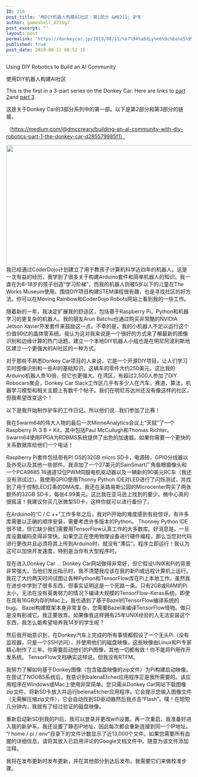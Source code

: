 ```yaml
---
ID: 218
post_title: '用DIY机器人构建AI社区：第1部分 &#8211; 驴车'
author: gameshell_d7l6g7
post_excerpt: ""
layout: post
permalink: 'https://donkeycar.jp/2019/08/11/%e7%94%a8diy%e6%9c%ba%e5%99%a8%e4%ba%ba%e6%9e%84%e5%bb%baai%e7%a4%be%e5%8c%ba%ef%bc%9a%e7%ac%ac1%e9%83%a8%e5%88%86-%e9%a9%b4%e8%bd%a6/'
published: true
post_date: 2019-08-11 08:52:15
---
```

Using DIY Robotics to Build an AI Community

使用DIY机器人构建AI社区
<p id="41ba" class="jr js be bq jt b ju jv jw jx jy jz ka kb kc kd ke" data-selectable-paragraph="">This is the first in a 3-part series on the Donkey Car. Here are links to <a class="bx dh kw kx ky kz" href="https://medium.com/@dmccreary/the-donkey-car-part-2-build-calibrate-and-generate-training-data-54265797e8c9">part 2</a>and <a class="bx dh kw kx ky kz" href="https://medium.com/@dmccreary/donkey-car-part-3-yes-you-can-learn-autonomous-driving-for-under-250-406f56fa7466">part 3</a>.</p>
这是关于Donkey Car的3部分系列中的第一部。以下是第2部分和第3部分的链接。

（https://medium.com/@dmccreary/building-an-ai-community-with-diy-robotics-part-1-the-donkey-car-d285579985f1）
<div class="kp l"><img class="lc ld gi n o gh x ge" src="https://miro.medium.com/max/700/1*Sg5cuLqFufM0IX4nZd9bMA.png" width="700" height="327" /></div>
我已经通过CoderDojo计划建立了用于教孩子计算机科学近四年的机器人。这是一次有益的经历，我学到了很多关于构建Arduino套件和简单机器人的知识。我一直在为8-18岁的孩子创造“学习阶梯”，而我的机器人则被5岁以下的儿童在The Works Museum使用。围绕DIY项目构建STEM课程很有趣，也是寻找社区的好方法。你可以在Moving Rainbow和CoderDojo Robots网站上看到我的一些工作。

随着新的一年，我决定扩展我的舒适区，包括基于Raspberry Pi，Python和机器学习的更复杂的机器人。我的朋友Arun Batchu也通过购买非常酷的NVIDIA Jetson Xavier开发套件来鼓励这一点。不幸的是，我的小机器人不足以运行这个价值90亿的晶体管系统。我认为这对我来说是一个很好的方式来了解最新的图像识别和边缘计算的热门话题。建立一个本地DIY机器人小组也是在明尼阿波利斯地区建立一个更强大的AI社区的一种方式。

对于那些不熟悉Donkey Car项目的人来说，它是一个开源DIY项目，让人们学习实时图像识别和一些AI的基础知识。这辆车的零件大约250美元。这比我的Arduino机器人贵10倍，但它也更强大。在湾区，有超过2,500人参加了DIY Robocars聚会，Donkey Car Slack工作区几乎有多少人在汽车，赛道，算法，机器学习模型和相关主题上有数千个帖子。我们在明尼苏达州还没有像这样的社区，但我希望改变这个！

以下是我开始制作驴车的工作日记。所以他们说...我们参加了比赛！

我在Swarm64的伟大人物的最后一次MinneAnalytics会议上“天赋”了一个Raspberry Pi 3 B + Kit，其中包括Paul McCullugh和Thomas Richter。 Swarm64使用FPGA为RDBMS系统提供了出色的加速器。如果你需要一个更快的关系数据库给他们一个电话！

Raspberry Pi套件包括带有PI OS的32GB micro SD卡，电源砖，GPIO分线器以及外壳以及其他一些部件。我添加了一个27美元的SainSmart广角鱼眼摄像头和一个PCA9685 16通道12位PWM伺服电机驱动器以及一辆新的90美元RC车（我还没有测试过）。我使用GPIO使用Thonny Python IDE对LED进行了闪烁测试，并找到了用于控制LED灯条的DMA库。我还在圣路易斯公园的Microcenter购买了两张额外的32GB SD卡，每张4.99美元。这比我在亚马逊上找到的要少。微中心真的很摇滚！我建议你买几张微型SD卡，这样你就可以进行备份了。

在Arduino的“C / C ++”工作多年之后，我对Pi开始的难度感到有些惊讶。有许多库需要以正确的顺序安装，需要考虑许多版本的Python。 Thonney Python IDE很不错，但它缺少我们需要用TensorFlow认真工作的大多数库。好消息是，一旦库设置编码变得非常快。如果您正在使用物理设备进行硬件编程，那么当您对代码进行更改并且必须将其上传到Arduino时，就没有“滞后”。程序立即运行！我认为这可以加快开发速度，特别是当你有大型程序时。

现在进入Donkey Car ... Donkey Car网站做得非常好，但它假设UNIX和Pi的背景非常强大。当他们发出指示时，我不清楚我应该在我的新Pi或远程计算机上运行。我花了大约两天时间试图让各种Python和TensorFlow库在Pi上本地工作。虽然我在进步中学到了很多东西，但事实证明这是一个死路一条。只有2GB或RAM的Pi太小，无法在没有英勇努力的情况下编译大规模的TensorFlow-Keras系统。即使在具有16GB内存的Mac上，我也遇到了基于Bazel的TensorFlow编译系统的bug。 Bazel构建框架本身非常复杂，您需要Bazel来编译TensorFlow怪物。做只是没有削减它。我正要放弃。如果像我这样拥有25年UNIX经验的人无法安装这个东西，我怎么能希望培养我14岁的学生呢？

然后我开始意识到，在Donkey汽车上完成的所有事情都假设了一个无头Pi（没有监视器，只是一个SSH访问），并使用他们的磁盘映像，这些映像由Linux和Pi专家精心制作了三年。你需要启动他们的Pi图像，其他一切都有效！你不能将Pi用作开发系统。 TensorFlow文档确实这样说，但我没有RTFM。

我努力了解如何基于Donkey图像（包含磁盘映像的zip文件）为Pi构建启动映像。在尝试了NOOBS系统后，我意识到balenaEtcher应用程序正是我所需要的。该应用程序在Windows或Mac上使用非常简单。您只需从Donkey Car网站下载图像zip文件，将新SD卡放入并运行belenaEtcher应用程序。它会提示您输入图像文件（无需解压缩zip文件），它会自动找到SD驱动器然后我点击“Flash”。噗！在短短几分钟内，我就有了经过验证的磁盘映像。

重新启动新SD到我的Pi后，我可以登录并更改wifi设置。再一次重启，我准备好进入我的新驴车。我还设置了静态IP地址，因此每次都会重新连接到同一个IP地址。 “/ home / pi / env”目录下的文件计数显示了近13,000个文件。如果您需要所有血腥的详细信息，请将其放入已启用评论的Google文档文件中。随意为该文件添加注释。

我将在发布更新时发布更新，并在其他部分到达后发布。我需要它们来做校准步骤。
<div id="extensionsWeblioEjBx" style="position: absolute; z-index: 2147483647; left: 189px; top: 104px;"></div>